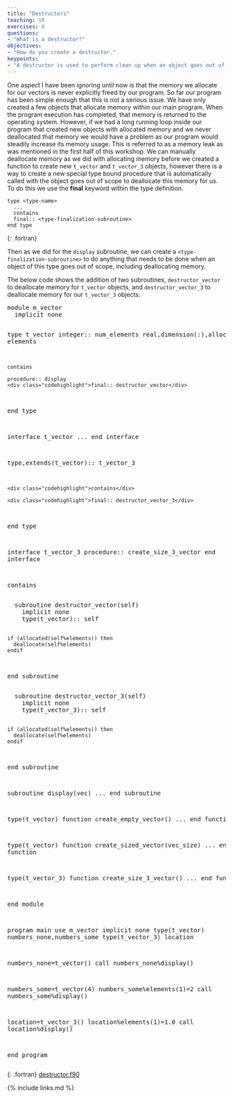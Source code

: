```yaml
---
title: "Destructors"
teaching: 10
exercises: 0
questions:
- "What is a destructor?"
objectives:
- "How do you create a destructor."
keypoints:
- "A destructor is used to perform clean up when an object goes out of scope."
---
```

One aspect I have been ignoring until now is that the memory we allocate for our vectors is never explicitly freed by our program. So far our program has been simple enough that this is not a serious issue. We have only created a few objects that allocate memory within our main program. When the program execution has completed, that memory is returned to the operating system. However, if we had a long running loop inside our program that created new objects with allocated memory and we never deallocated that memory we would have a problem as our program would steadily increase its memory usage. This is referred to as a memory leak as was mentioned in the first half of this workshop. We can manually deallocate memory as we did with allocating memory before we created a function to create new `t_vector` and `t_vector_3` objects, however there is a way to create a new special type bound procedure that is automatically called with the object goes out of scope to deallocate this memory for us. To do this we use the **final** keyword within the type definition.

~~~
type <type-name>
  ...
  contains
  final:: <type-finalization-subroutine>
end type
~~~
{: .fortran}

Then as we did for the `display` subroutine, we can create a `<type-finalization-subroutine>` to do anything that needs to be done when an object of this type goes out of scope, including deallocating memory.

The below code shows the addition of two subroutines, `destructor_vector` to deallocate memory for `t_vector` objects, and `destructor_vector_3` to deallocate memory for our `t_vector_3` objects.

<div class="gitfile" markdown="1">
<div class="language-plaintext fortran highlighter-rouge">
<div class="highlight">
<pre class="highlight">
module m_vector
  implicit none
  
  type t_vector
    integer:: num_elements
    real,dimension(:),allocatable:: elements
    
    contains
    
    procedure:: display
    <div class="codehighlight">final:: destructor_vector</div>
    
  end type
  
  interface t_vector
    ...
  end interface
  
  type,extends(t_vector):: t_vector_3
    
    <div class="codehighlight">contains</div>
    
    <div class="codehighlight">final:: destructor_vector_3</div>
    
  end type
  
  interface t_vector_3
    procedure:: create_size_3_vector
  end interface
  
  contains
  
<div class="codehighlight">  subroutine destructor_vector(self)
    implicit none
    type(t_vector):: self
    
    if (allocated(self%elements)) then
      deallocate(self%elements)
    endif
  end subroutine</div>
  
<div class="codehighlight">  subroutine destructor_vector_3(self)
    implicit none
    type(t_vector_3):: self
    
    if (allocated(self%elements)) then
      deallocate(self%elements)
    endif
  end subroutine</div>
  
  subroutine display(vec)
    ...
  end subroutine
  
  type(t_vector) function create_empty_vector()
    ...
  end function
  
  type(t_vector) function create_sized_vector(vec_size)
    ...
  end function
  
  type(t_vector_3) function create_size_3_vector()
    ...
  end function
  
end module

program main
  use m_vector
  implicit none
  type(t_vector) numbers_none,numbers_some
  type(t_vector_3) location
  
  numbers_none=t_vector()
  call numbers_none%display()
  
  numbers_some=t_vector(4)
  numbers_some%elements(1)=2
  call numbers_some%display()
  
  location=t_vector_3()
  location%elements(1)=1.0
  call location%display()
  
end program
</pre></div></div>
{: .fortran}
[destructor.f90](https://github.com/acenet-arc/fortran_oop_as_a_second_language/blob/gh-pages/code/destructor.f90)
</div>

{% include links.md %}

